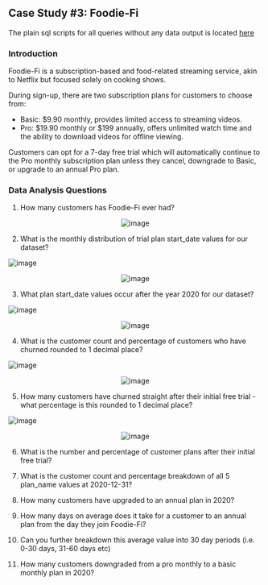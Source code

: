 
##  Case Study #3: Foodie-Fi

The plain sql scripts for all queries without any data output is located [here]()


### Introduction


Foodie-Fi is a subscription-based and food-related streaming service, akin to Netflix but focused solely on cooking shows. 

During sign-up, there are two subscription plans for customers to choose from:

- Basic: $9.90 monthly, provides limited access to streaming videos.
- Pro: $19.90 monthly or $199 annually, offers unlimited watch time and the ability to download videos for offline viewing.

Customers can opt for a 7-day free trial which will automatically continue to the Pro monthly subscription plan unless they cancel, downgrade to Basic, or upgrade to an annual Pro plan.

### Data Analysis Questions


1.	How many customers has Foodie-Fi ever had?

<p align="center">
  <img src="https://github.com/GBlanch/SQL-weekly-challenges/assets/136500426/77650e9f-567e-454e-b6b4-db1b35c68708" alt="image">
</p>


2.	What is the monthly distribution of trial plan start_date values for our dataset?

![image](https://github.com/GBlanch/SQL-weekly-challenges/assets/136500426/9c78b5dc-17e0-4843-b083-15453dc58da7)
<p align="center">
  <img src="https://github.com/GBlanch/SQL-weekly-challenges/assets/136500426/9c78b5dc-17e0-4843-b083-15453dc58da7" alt="image">
</p>




3.	What plan start_date values occur after the year 2020 for our dataset?

![image](https://github.com/GBlanch/SQL-weekly-challenges/assets/136500426/d71a9555-dab8-4a42-8702-85db0600c57e)
<p align="center">
  <img src="https://github.com/GBlanch/SQL-weekly-challenges/assets/136500426/d71a9555-dab8-4a42-8702-85db0600c57e" alt="image">
</p>





4.	What is the customer count and percentage of customers who have churned rounded to 1 decimal place?

![image](https://github.com/GBlanch/SQL-weekly-challenges/assets/136500426/dba014a6-df64-4f20-b92d-913c86f011a2)
<p align="center">
  <img src="https://github.com/GBlanch/SQL-weekly-challenges/assets/136500426/dba014a6-df64-4f20-b92d-913c86f011a2" alt="image">
</p>




5.	How many customers have churned straight after their initial free trial - what percentage is this rounded to 1 decimal place?

![image](https://github.com/GBlanch/SQL-weekly-challenges/assets/136500426/95c573b5-56f5-49eb-8196-5de6f8b34a0c)
<p align="center">
  <img src="https://github.com/GBlanch/SQL-weekly-challenges/assets/136500426/95c573b5-56f5-49eb-8196-5de6f8b34a0c" alt="image">
</p>




6.	What is the number and percentage of customer plans after their initial free trial?


7.	What is the customer count and percentage breakdown of all 5 plan_name values at 2020-12-31?


8.	How many customers have upgraded to an annual plan in 2020?


9.	How many days on average does it take for a customer to an annual plan from the day they join Foodie-Fi?

10.	Can you further breakdown this average value into 30 day periods (i.e. 0-30 days, 31-60 days etc)

11.	How many customers downgraded from a pro monthly to a basic monthly plan in 2020?


